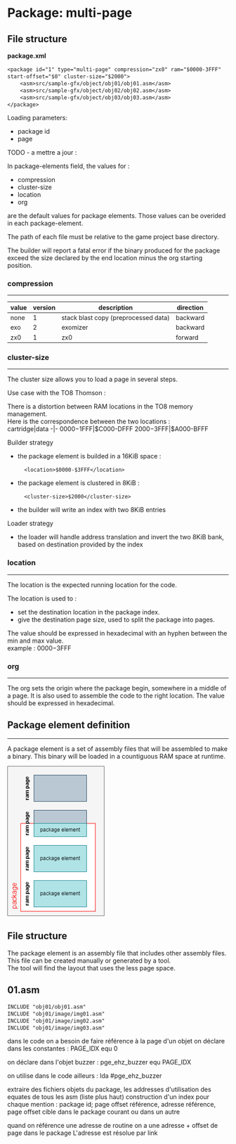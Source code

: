 # Package: multi-page


## File structure

**package.xml**

    <package id="1" type="multi-page" compression="zx0" ram="$0000-3FFF" start-offset="$0" cluster-size="$2000">
        <asm>src/sample-gfx/object/obj01/obj01.asm</asm>
        <asm>src/sample-gfx/object/obj02/obj02.asm</asm>
        <asm>src/sample-gfx/object/obj03/obj03.asm</asm>
    </package>


Loading parameters:
- package id
- page


TODO - a mettre a jour :

In package-elements field, the values for :
 - compression
 - cluster-size
 - location
 - org

are the default values for package elements. Those values can be overided in each package-element.

The path of each file must be relative to the game project base directory.  

The builder will report a fatal error if the binary produced for the package exceed the size declared by the end location minus the org starting position.

### compression
---

value|version|description|direction
-|-|-|-
none|1|stack blast copy (preprocessed data)|backward
exo|2|exomizer|backward
zx0|1|zx0|forward

### cluster-size
---

The cluster size allows you to load a page in several steps.  

Use case with the TO8 Thomson :

There is a distortion between RAM locations in the TO8 memory management.  
Here is the correspondence between the two locations :  
cartridge|data
-|-
$0000-$1FFF|$C000-DFFF
$2000-$3FFF|$A000-BFFF

Builder strategy
- the package element is builded in a 16KiB space :  

        <location>$0000-$3FFF</location>

- the package element is clustered in 8KiB :

        <cluster-size>$2000</cluster-size>

- the builder will write an index with two 8KiB entries

Loader strategy
- the loader will handle address translation and invert the two 8KiB bank, based on destination provided by the index

### location
---

The location is the expected running location for the code.

The location is used to :
- set the destination location in the package index.  
- give the destination page size, used to split the package into pages.

The value should be expressed in hexadecimal with an hyphen between the min and max value.  
example : $0000-$3FFF

### org
---

The org sets the origin where the package begin, somewhere in a middle of a page. It is also used to assemble the code to the right location.
The value should be expressed in hexadecimal.

## Package element definition
---

A package element is a set of assembly files that will be assembled to make a binary. This binary will be loaded in a countiguous RAM space at runtime.

![package-element][package-element]

## File structure

The package element is an assembly file that includes other assembly files.  
This file can be created manually or generated by a tool.  
The tool will find the layout that uses the less page space.
			
01.asm
---------

    INCLUDE "obj01/obj01.asm"
    INCLUDE "obj01/image/img01.asm"	
    INCLUDE "obj01/image/img02.asm"
    INCLUDE "obj01/image/img03.asm"			
						
		
dans le code on a besoin de faire référence à la page d'un objet
on déclare dans les constantes :
PAGE_IDX equ 0
			
on déclare dans l'objet buzzer :
pge_ehz_buzzer equ PAGE_IDX
			
on utilise dans le code ailleurs :
lda   #pge_ehz_buzzer			
			
extraire des fichiers objets du package, les addresses d'utilisation des equates de tous les asm (liste plus haut)
construction d'un index pour chaque mention :
package id; page offset référence, adresse référence, page offset cible dans le package courant ou dans un autre
			
quand on référence une adresse de routine on a une adresse + offset de page dans le package
L'adresse est résolue par link

[package-element]: package-element.png